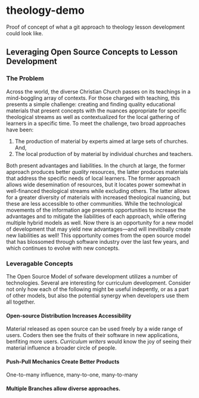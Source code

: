 # theology-demo
Proof of concept of what a git approach to theology lesson development could look like. 


## Leveraging Open Source Concepts to Lesson Development

### The Problem

Across the world, the diverse Christian Church passes on its teachings in a mind-boggling array of contexts. For those charged with teaching, this presents a simple challenge: creating and finding quality educational materials that present concepts with the nuances appropriate for specific theological streams as well as contextualized for the local gathering of learners in a specific time. To meet the challenge, two broad approaches have been:

1. The production of material by experts aimed at large sets of churches. And,
2. The local production of by material by individual churches and teachers. 

Both present advantages and liabilities. In the church at large, the former approach produces better *quality* resources, the latter produces materials that address the specific needs of local learners. The former approach allows wide desemination of resources, but it locates power somewhat in well-financed theological streams while excluding others. The latter allows for a greater diversity of materials with increased theological nuancing, but these are less accessible to other communities. While the technological movements of the information age presents opportunities to increase the advantages and to mitigate the liabilities of each approach, while offering multiple hybrid models as well. Now there is an opportunity for a new model of development that may yield new advantages—and will inevitibally create new liabilities as well! This opportunity comes from the open source model that has blossomed through software industry over the last few years, and which continues to evolve with new concepts. 

### Leveragable Concepts

The Open Source Model of sofware development utilizes a number of technologies. Several are interesting for curriculum development. Consider not only how each of the following might be useful indepently, or as a part of other models, but also the potential synergy when developers use them all together. 

#### Open-source Distribution Increases Accessibility
Material released as open source can be used freely by a wide range of users. Coders then see the fruits of their software in new applications, benfiting more users. *Curriculum writers* would know the joy of seeing their material influence a broader circle of people. 

#### Push-Pull Mechanics Create Better Products
One-to-many influence, many-to-one, many-to-many

#### Multiple Branches allow diverse approaches.


